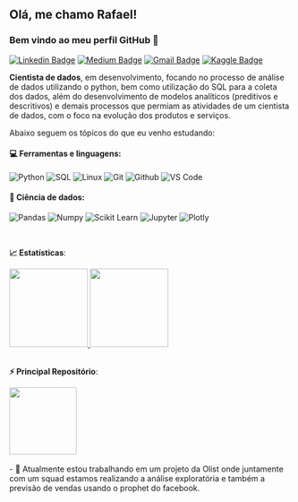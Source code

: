 ## Olá, me chamo Rafael! 
### Bem vindo ao meu perfil GitHub 👋

[![Linkedin Badge](https://img.shields.io/badge/-LinkedIn-blue?style=flat-square&logo=Linkedin&logoColor=white&link=https://www.linkedin.com/in/rafaelpdsantos/)](https://www.linkedin.com/in/rafaelpdsantos/)
[![Medium Badge](https://img.shields.io/badge/-Medium-black?style=flat-square&logo=Medium&logoColor=white&link=https://medium.com/@rafaelpdsantos)](https://medium.com/@rafaelpdsantos)
[![Gmail Badge](https://img.shields.io/badge/-Gmail-red?style=flat-square&logo=Gmail&logoColor=white&link=rafaelpdsantos@gmail.com)](rafaelpdsantos@gmail.com)
[![Kaggle Badge](https://img.shields.io/badge/-kaggle-blue?style=flat-square&logo=kaggle&logoColor=white&link=https://www.kaggle.com/rasantos)](https://www.kaggle.com/rasantos)

**Cientista de dados**, em desenvolvimento, focando no processo de análise de dados utilizando o python, bem como utilização do SQL para a coleta dos dados, além do desenvolvimento de modelos analíticos (preditivos e descritivos) e demais processos que permiam as atividades de um cientista de dados, com o foco na evolução dos produtos e serviços.
<br>

Abaixo seguem os tópicos do que eu venho estudando:

 #### 💻 Ferramentas e linguagens:
 ![Python](https://img.shields.io/badge/-Python-black?style=flat-square&logo=Python)
 ![SQL](https://img.shields.io/badge/-PostgreSQL-black?style=flat-square&logo=PostgreSQL)
 ![Linux](https://img.shields.io/badge/-Linux-black?style=flat-square&logo=Linux)
 ![Git](https://img.shields.io/badge/-Git-black?style=flat-square&logo=Git)
 ![Github](https://img.shields.io/badge/-Github-black?style=flat-square&logo=Github)
 ![VS Code](https://img.shields.io/badge/-VS%20Code-black?style=flat-square&logo=visual-studio-code)

 #### 🎲 Ciência de dados:
 ![Pandas](https://img.shields.io/badge/-Pandas-black?style=flat-square&logo=Pandas)
 ![Numpy](https://img.shields.io/badge/-Numpy-black?style=flat-square&logo=Numpy)
 ![Scikit Learn](https://img.shields.io/badge/-Scikit%20Learn-black?style=flat-square&logo=scikit-learn)
 ![Jupyter](https://img.shields.io/badge/-Jupyter-black?style=flat-square&logo=Jupyter)
 ![Plotly](https://img.shields.io/badge/-Plotly-black?style=flat-square&logo=Plotly)

<br>

<b> :chart_with_upwards_trend: Estatísticas</b>:

<a href="https://github.com/rafaelpds">
  <img height="140em" src="https://github-readme-stats.vercel.app/api?username=rafaelpds&show_icons=true&theme=dark&include_commits=true"/>
</a>

<a href="https://github.com/rafaelpds">
  <img height="140em" src="https://github-readme-stats.vercel.app/api/top-langs/?username=rafaelpds&layout=compact&langs_count=8&theme=dark"/>
</a>
<br></br>

<b> ⚡ Principal Repositório</b>:

<a href="https://github.com/rafaelpds/Projetos_Data_Science">
  <img height="120em" src="https://github-readme-stats.vercel.app/api/pin/?username=rafaelpds&repo=Projetos_Data_Science&theme=dark" />
</a>
<br></br>
- 🔭 Atualmente estou trabalhando em um projeto da Olist onde juntamente com um squad estamos realizando a análise exploratória e também a previsão de vendas usando o prophet do facebook.

<!--
**rafaelpds/rafaelpds** is a ✨ _special_ ✨ repository because its `README.md` (this file) appears on your GitHub profile.

Here are some ideas to get you started:

- 🔭 I’m currently working on ...
- 🌱 I’m currently learning ...
- 👯 I’m looking to collaborate on ...
- 🤔 I’m looking for help with ...
- 💬 Ask me about ...
- 📫 How to reach me: ...
- 😄 Pronouns: ...
- ⚡ Fun fact: ...
-->


<!--
 #### ⚙️ Engenharia de dados (Tenho conhecimento básico):
 ![Hadoop](https://img.shields.io/badge/-Hadoop-black?style=flat-square&logo=Apache-Hadoop)
 ![Airflow](https://img.shields.io/badge/-Airflow-black?style=flat-square&logo=Apache-Airflow)
 ![AWS](https://img.shields.io/badge/-AWS-black?style=flat-square&logo=Amazon-AWS)
 ![Docker](https://img.shields.io/badge/-Docker-black?style=flat-square&logo=Docker)
--!>
